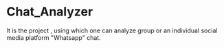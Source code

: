 # Chat_Analyzer
It is the project , using  which one can analyze group or an individual social media platform "Whatsapp" chat.
